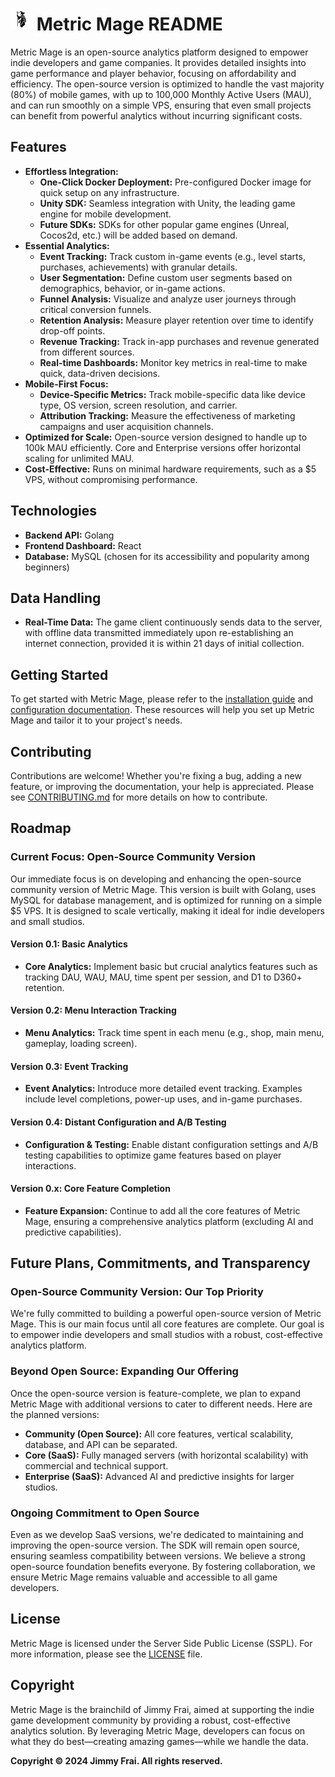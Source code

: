 # <img src="docs/mage.svg" alt="Logo" height="35"> Metric Mage README

Metric Mage is an open-source analytics platform designed to empower indie developers and game companies. It provides detailed insights into game performance and player behavior, focusing on affordability and efficiency. The open-source version is optimized to handle the vast majority (80%) of mobile games, with up to 100,000 Monthly Active Users (MAU), and can run smoothly on a simple VPS, ensuring that even small projects can benefit from powerful analytics without incurring significant costs.

## Features

- **Effortless Integration:**
    - **One-Click Docker Deployment:** Pre-configured Docker image for quick setup on any infrastructure.
    - **Unity SDK:** Seamless integration with Unity, the leading game engine for mobile development.
    - **Future SDKs:** SDKs for other popular game engines (Unreal, Cocos2d, etc.) will be added based on demand.
- **Essential Analytics:**
    - **Event Tracking:** Track custom in-game events (e.g., level starts, purchases, achievements) with granular details.
    - **User Segmentation:** Define custom user segments based on demographics, behavior, or in-game actions.
    - **Funnel Analysis:** Visualize and analyze user journeys through critical conversion funnels.
    - **Retention Analysis:** Measure player retention over time to identify drop-off points.
    - **Revenue Tracking:** Track in-app purchases and revenue generated from different sources.
    - **Real-time Dashboards:** Monitor key metrics in real-time to make quick, data-driven decisions.
- **Mobile-First Focus:**
    - **Device-Specific Metrics:** Track mobile-specific data like device type, OS version, screen resolution, and carrier.
    - **Attribution Tracking:** Measure the effectiveness of marketing campaigns and user acquisition channels.
- **Optimized for Scale:** Open-source version designed to handle up to 100k MAU efficiently. Core and Enterprise versions offer horizontal scaling for unlimited MAU.
- **Cost-Effective:** Runs on minimal hardware requirements, such as a $5 VPS, without compromising performance.

## Technologies

- **Backend API:** Golang
- **Frontend Dashboard:** React
- **Database:** MySQL (chosen for its accessibility and popularity among beginners)

## Data Handling

- **Real-Time Data:** The game client continuously sends data to the server, with offline data transmitted immediately upon re-establishing an internet connection, provided it is within 21 days of initial collection.

## Getting Started

To get started with Metric Mage, please refer to the [installation guide](/docs/installation.md) and [configuration documentation](/docs/configuration.md). These resources will help you set up Metric Mage and tailor it to your project's needs.

## Contributing

Contributions are welcome! Whether you're fixing a bug, adding a new feature, or improving the documentation, your help is appreciated. Please see [CONTRIBUTING.md](/CONTRIBUTING.md) for more details on how to contribute.

## Roadmap

### Current Focus: Open-Source Community Version

Our immediate focus is on developing and enhancing the open-source community version of Metric Mage. This version is built with Golang, uses MySQL for database management, and is optimized for running on a simple $5 VPS. It is designed to scale vertically, making it ideal for indie developers and small studios.

#### Version 0.1: Basic Analytics
- **Core Analytics:** Implement basic but crucial analytics features such as tracking DAU, WAU, MAU, time spent per session, and D1 to D360+ retention.

#### Version 0.2: Menu Interaction Tracking
- **Menu Analytics:** Track time spent in each menu (e.g., shop, main menu, gameplay, loading screen).

#### Version 0.3: Event Tracking
- **Event Analytics:** Introduce more detailed event tracking. Examples include level completions, power-up uses, and in-game purchases.

#### Version 0.4: Distant Configuration and A/B Testing
- **Configuration & Testing:** Enable distant configuration settings and A/B testing capabilities to optimize game features based on player interactions.

#### Version 0.x: Core Feature Completion
- **Feature Expansion:** Continue to add all the core features of Metric Mage, ensuring a comprehensive analytics platform (excluding AI and predictive capabilities).

## Future Plans, Commitments, and Transparency

### Open-Source Community Version: Our Top Priority

We're fully committed to building a powerful open-source version of Metric Mage. This is our main focus until all core features are complete. Our goal is to empower indie developers and small studios with a robust, cost-effective analytics platform.

### Beyond Open Source: Expanding Our Offering

Once the open-source version is feature-complete, we plan to expand Metric Mage with additional versions to cater to different needs. Here are the planned versions:

- **Community (Open Source):** All core features, vertical scalability, database, and API can be separated.
- **Core (SaaS):** Fully managed servers (with horizontal scalability) with commercial and technical support.
- **Enterprise (SaaS):** Advanced AI and predictive insights for larger studios.

### Ongoing Commitment to Open Source

Even as we develop SaaS versions, we're dedicated to maintaining and improving the open-source version. The SDK will remain open source, ensuring seamless compatibility between versions. We believe a strong open-source foundation benefits everyone. By fostering collaboration, we ensure Metric Mage remains valuable and accessible to all game developers.

## License

Metric Mage is licensed under the Server Side Public License (SSPL). For more information, please see the [LICENSE](LICENSE) file.

## Copyright

Metric Mage is the brainchild of Jimmy Frai, aimed at supporting the indie game development community by providing a robust, cost-effective analytics solution. By leveraging Metric Mage, developers can focus on what they do best—creating amazing games—while we handle the data.

**Copyright © 2024 Jimmy Frai. All rights reserved.**
